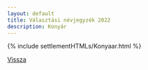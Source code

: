 ```yaml
---
layout: default
title: Választási névjegyzék 2022
description: Konyár
---
```


{% include settlementHTMLs/Konyaar.html %}

[Vissza](../)